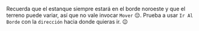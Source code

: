 Recuerda que el estanque siempre estará en el borde noroeste y que el terreno puede variar, así que no vale invocar `Mover` :pensive:. Prueba a usar `Ir Al Borde` con la `dirección` hacia donde quieras ir. :wink: 